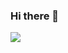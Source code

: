 ### Hi there 👋

<a href="https://jooonkim.com/" target="_blank"><img src="https://img.shields.io/badge/언리얼 포트폴리오-000000?style=for-the-badge&logo=#0E1128&logoColor=000000"/></a>



<!--
**Joonking/Joonking** is a ✨ _special_ ✨ repository because its `README.md` (this file) appears on your GitHub profile.

Here are some ideas to get you started:

- 🔭 I’m currently working on ...
- 🌱 I’m currently learning ...
- 👯 I’m looking to collaborate on ...
- 🤔 I’m looking for help with ...
- 💬 Ask me about ...
- 📫 How to reach me: ...
- 😄 Pronouns: ...
- ⚡ Fun fact: ...
-->
